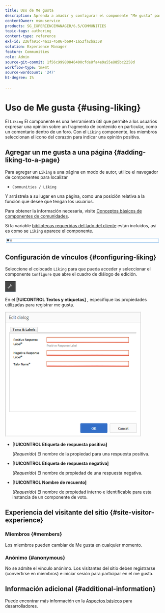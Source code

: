 ```yaml
---
title: Uso de Me gusta
description: Aprenda a añadir y configurar el componente "Me gusta" para que los usuarios puedan expresar su opinión sobre un contenido en particular, como un comentario.
contentOwner: msm-service
products: SG_EXPERIENCEMANAGER/6.5/COMMUNITIES
topic-tags: authoring
content-type: reference
exl-id: 226fa91c-4a12-4586-b694-1a52fa2ba358
solution: Experience Manager
feature: Communities
role: Admin
source-git-commit: 1f56c99980846400cfde8fa4e9a55e885bc2258d
workflow-type: tm+mt
source-wordcount: '247'
ht-degree: 1%

---
```


# Uso de Me gusta {#using-liking}

El `Liking` El componente es una herramienta útil que permite a los usuarios expresar una opinión sobre un fragmento de contenido en particular, como un comentario dentro de un foro. Con el `Liking` componente, los miembros seleccionan el icono del corazón para indicar una opinión positiva.

## Agregar un me gusta a una página {#adding-liking-to-a-page}

Para agregar un `Liking` a una página en modo de autor, utilice el navegador de componentes para localizar

* `Communities / Liking`

Y arrástrela a su lugar en una página, como una posición relativa a la función que desee que tengan los usuarios.

Para obtener la información necesaria, visite [Conceptos básicos de componentes de comunidades](basics.md).

Si la variable [bibliotecas requeridas del lado del cliente](essentials-liking.md#essentials-for-client-side) están incluidos, así es como se `Liking` aparece el componente.

![componente de simpatía](assets/liking-component.png)

## Configuración de vínculos {#configuring-liking}

Seleccione el colocado `Liking` para que pueda acceder y seleccionar el componente `Configure` que abre el cuadro de diálogo de edición.

![configure-new](assets/configure-new.png)

En el **[!UICONTROL Textos y etiquetas]** , especifique las propiedades utilizadas para registrar me gusta.

![de enlace de configuración](assets/configure-liking.png)

* **[!UICONTROL Etiqueta de respuesta positiva]**

  (*Requerido*) El nombre de la propiedad para una respuesta positiva.

* **[!UICONTROL Etiqueta de respuesta negativa]**

  (*Requerido*) El nombre de propiedad de una respuesta negativa.

* **[!UICONTROL Nombre de recuento]**

  (*Requerido*) El nombre de propiedad interno e identificable para esta instancia de un componente de voto.

## Experiencia del visitante del sitio {#site-visitor-experience}

### Miembros {#members}

Los miembros pueden cambiar de Me gusta en cualquier momento.

### Anónimo {#anonymous}

No se admite el vínculo anónimo. Los visitantes del sitio deben registrarse (convertirse en miembros) e iniciar sesión para participar en el me gusta.

## Información adicional {#additional-information}

Puede encontrar más información en la [Aspectos básicos](essentials-liking.md) para desarrolladores.
